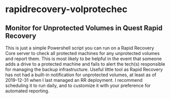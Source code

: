 # rapidrecovery-volprotechec
## Monitor for Unprotected Volumes in Quest Rapid Recovery

This is just a simple Powershell script you can run on a Rapid Recovery Core server to check all protected machines for any unprotected volumes and report them.  This is most likely to be helpful in the event that someone adds a drive to a protected machine and fails to alert the tech(s) responsible for managing the backup infrastructure.  Useful little tool as Rapid Recovery has not had a built-in notification for unprotected volumes, at least as of 2019-12-31 when I last managed an RR deployment.  I recommend scheduling it to run daily, and to customize it with your preference for automated reporting.
